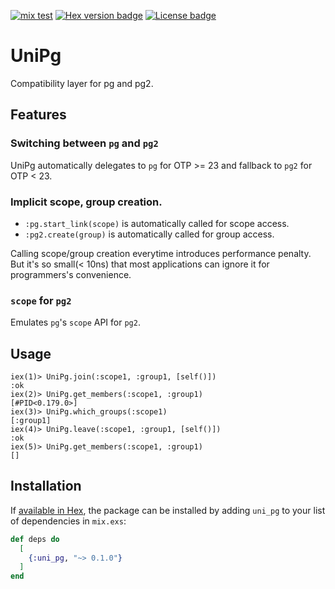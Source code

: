 
[![mix test](https://github.com/jechol/uni_pg/workflows/mix%20test/badge.svg)](https://github.com/jechol/uni_pg/actions)
[![Hex version badge](https://img.shields.io/hexpm/v/uni_pg.svg)](https://hex.pm/packages/uni_pg)
[![License badge](https://img.shields.io/hexpm/l/uni_pg.svg)](https://github.com/jechol/uni_pg/blob/master/LICENSE.md)

# UniPg

Compatibility layer for pg and pg2.

## Features

### Switching between `pg` and `pg2`
UniPg automatically delegates to `pg` for OTP >= 23 and fallback to `pg2` for OTP < 23.

### Implicit scope, group creation.
* `:pg.start_link(scope)` is automatically called for scope access.
* `:pg2.create(group)` is automatically called for group access.

Calling scope/group creation everytime introduces performance penalty. 
But it's so small(< 10ns) that most applications can ignore it for programmers's convenience.

### `scope` for `pg2`
Emulates `pg`'s `scope` API for `pg2`.

## Usage

```console
iex(1)> UniPg.join(:scope1, :group1, [self()])
:ok
iex(2)> UniPg.get_members(:scope1, :group1)
[#PID<0.179.0>]
iex(3)> UniPg.which_groups(:scope1)        
[:group1]
iex(4)> UniPg.leave(:scope1, :group1, [self()])
:ok
iex(5)> UniPg.get_members(:scope1, :group1)    
[]
```
## Installation

If [available in Hex](https://hex.pm/docs/publish), the package can be installed
by adding `uni_pg` to your list of dependencies in `mix.exs`:

```elixir
def deps do
  [
    {:uni_pg, "~> 0.1.0"}
  ]
end
```
